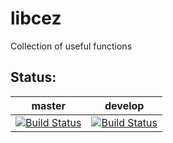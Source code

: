 # libcez
Collection of useful functions

Status:
-------
master | develop
-------|--------
[![Build Status](https://cipier.net/status/koue/libcez/master)](https://cipier.net/status/koue/libcez/master) | [![Build Status](https://cipier.net/status/koue/libcez/develop)](https://cipier.net/status/koue/libcez/develop)
